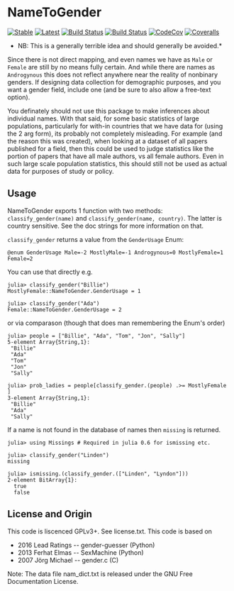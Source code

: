 # NameToGender

[![Stable](https://img.shields.io/badge/docs-stable-blue.svg)](https://JuliaText.github.io/NameToGender.jl/stable)
[![Latest](https://img.shields.io/badge/docs-latest-blue.svg)](https://JuliaText.github.io/NameToGender.jl/latest)
[![Build Status](https://travis-ci.org/JuliaText/NameToGender.jl.svg?branch=master)](https://travis-ci.org/JuliaText/NameToGender.jl)
[![Build Status](https://ci.appveyor.com/api/projects/status/github/JuliaText/NameToGender.jl?svg=true)](https://ci.appveyor.com/project/JuliaText/NameToGender-jl)
[![CodeCov](https://codecov.io/gh/JuliaText/NameToGender.jl/branch/master/graph/badge.svg)](https://codecov.io/gh/JuliaText/NameToGender.jl)
[![Coveralls](https://coveralls.io/repos/github/JuliaText/NameToGender.jl/badge.svg?branch=master)](https://coveralls.io/github/JuliaText/NameToGender.jl?branch=master)

* NB: This is a generally terrible idea and should generally be avoided.*

Since there is not direct mapping, and even names we have as `Male` or `Female` are still by no means fully certain.
And while there are names as `Androgynous` this does not reflect anywhere near the reality of nonbinary genders.
If designing data collection for demographic purposes, and you want a gender field, include one (and be sure to also allow a free-text option).

You definately should not use this package to make inferences about individual names.
With that said, for some basic statistics of large populations, particularly for with-in countries that we have data for (using the 2 arg form), its probably not completely misleading.
For example (and the reason this was created), when looking at a dataset of all papers published for a field, then this could be used to judge statistics like the portion of papers that have all male authors, vs all female authors.
Even in such large scale population statistics, this should still not be used as actual data for purposes of study or policy.

## Usage


NameToGender exports 1 function with two methods: `classify_gender(name)` and `classify_gender(name, country)`.
The latter is country sensitive. See the doc strings for more information on that.

`classify_gender` returns a value from the `GenderUsage` Enum:

```
@enum GenderUsage Male=-2 MostlyMale=-1 Androgynous=0 MostlyFemale=1 Female=2
```

You can use that directly e.g.
```
julia> classify_gender("Billie")
MostlyFemale::NameToGender.GenderUsage = 1

julia> classify_gender("Ada")
Female::NameToGender.GenderUsage = 2
```

or  via comparason (though that does man remembering the Enum's order)

```
julia> people = ["Billie", "Ada", "Tom", "Jon", "Sally"]
5-element Array{String,1}:
 "Billie"
 "Ada"
 "Tom"
 "Jon"
 "Sally"

julia> prob_ladies = people[classify_gender.(people) .>= MostlyFemale ]
3-element Array{String,1}:
 "Billie"
 "Ada"
 "Sally"
```

If a name is not found in the database of names then `missing` is returned.

```
julia> using Missings # Required in julia 0.6 for ismissing etc.

julia> classify_gender("Linden")
missing

julia> ismissing.(classify_gender.(["Linden", "Lyndon"]))
2-element BitArray{1}:
  true
  false
```


## License and Origin
This code is liscenced GPLv3+. See license.txt.
This code is based on 
 - 2016 Lead Ratings --  gender-guesser (Python)
 - 2013 Ferhat Elmas --  SexMachine (Python)
 - 2007 Jörg Michael -- gender.c (C)


Note: 
The data file nam_dict.txt is released under the GNU Free Documentation License.


